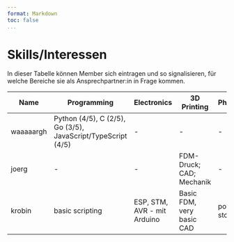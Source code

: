 ```yaml
---
format: Markdown
toc: false
...
```


# Skills/Interessen

In dieser Tabelle können Member sich eintragen und so signalisieren, für welche Bereiche sie als Ansprechpartner:in in Frage kommen.


| Name       | Programming      | Electronics          | 3D Printing        | Philosophy        |
|------------|------------------|----------------------|--------------------|-------------------|
| waaaaargh  | Python (4/5), C (2/5), Go (3/5), JavaScript/TypeScript (4/5) | -        | - | - |
| joerg  |- |- |FDM-Druck; CAD; Mechanik | - |
| krobin     | basic scripting                | ESP, STM, AVR - mit Arduino | Basic FDM, very basic CAD | pondering stoner | 